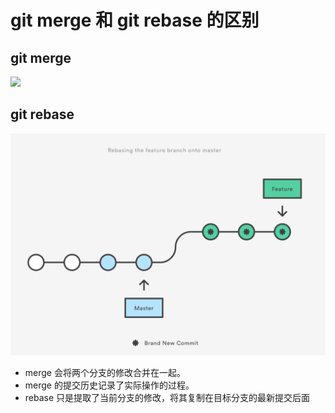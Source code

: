 # git merge 和 git rebase 的区别

## git merge

![](https://ws3.sinaimg.cn/large/006tNc79gy1fnbn1190zjj31gc0y8acj.jpg)

## git rebase

![](/assets/gitrebase.png)

* merge 会将两个分支的修改合并在一起。
* merge 的提交历史记录了实际操作的过程。
* rebase 只是提取了当前分支的修改，将其复制在目标分支的最新提交后面



